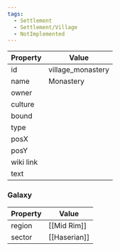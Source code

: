 ```yaml
---
tags:
  - Settlement
  - Settlement/Village
  - NotImplemented
---
```


| Property  | Value             |
| --------- | ----------------- |
| id        | village_monastery |
| name      | Monastery         |
| owner     |                   |
| culture   |                   |
| bound     |                   |
| type      |                   |
| posX      |                   |
| posY      |                   |
| wiki link |                   |
| text      |                   |

### Galaxy
| Property | Value        |
| -------- | ------------ |
| region   | [[Mid Rim]]  |
| sector   | [[Haserian]] |
